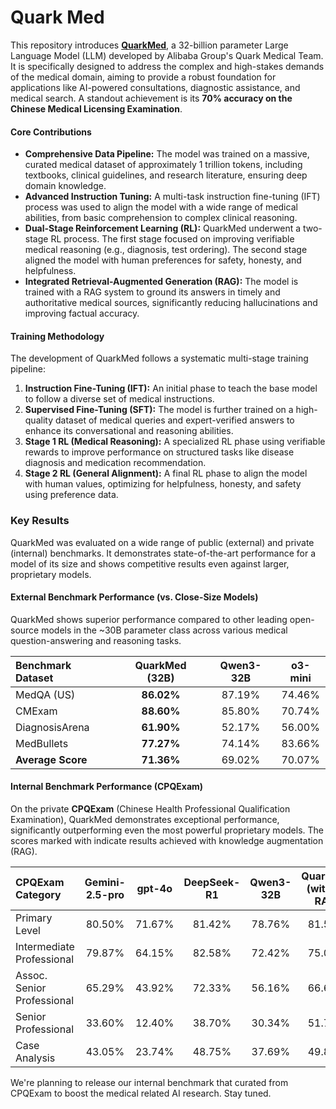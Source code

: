 # Quark Med


This repository introduces [**QuarkMed**]((./report/QuarkMed_Technical_Report.pdf)), a 32-billion parameter Large Language Model (LLM) developed by Alibaba Group's Quark Medical Team. It is specifically designed to address the complex and high-stakes demands of the medical domain, aiming to provide a robust foundation for applications like AI-powered consultations, diagnostic assistance, and medical search. A standout achievement is its **70% accuracy on the Chinese Medical Licensing Examination**.

#### Core Contributions
*   **Comprehensive Data Pipeline:** The model was trained on a massive, curated medical dataset of approximately 1 trillion tokens, including textbooks, clinical guidelines, and research literature, ensuring deep domain knowledge.
*   **Advanced Instruction Tuning:** A multi-task instruction fine-tuning (IFT) process was used to align the model with a wide range of medical abilities, from basic comprehension to complex clinical reasoning.
*   **Dual-Stage Reinforcement Learning (RL):** QuarkMed underwent a two-stage RL process. The first stage focused on improving verifiable medical reasoning (e.g., diagnosis, test ordering). The second stage aligned the model with human preferences for safety, honesty, and helpfulness.
*   **Integrated Retrieval-Augmented Generation (RAG):** The model is trained with a RAG system to ground its answers in timely and authoritative medical sources, significantly reducing hallucinations and improving factual accuracy.

#### Training Methodology
The development of QuarkMed follows a systematic multi-stage training pipeline:
1.  **Instruction Fine-Tuning (IFT):** An initial phase to teach the base model to follow a diverse set of medical instructions.
2.  **Supervised Fine-Tuning (SFT):** The model is further trained on a high-quality dataset of medical queries and expert-verified answers to enhance its conversational and reasoning abilities.
3.  **Stage 1 RL (Medical Reasoning):** A specialized RL phase using verifiable rewards to improve performance on structured tasks like disease diagnosis and medication recommendation.
4.  **Stage 2 RL (General Alignment):** A final RL phase to align the model with human values, optimizing for helpfulness, honesty, and safety using preference data.

### Key Results
QuarkMed was evaluated on a wide range of public (external) and private (internal) benchmarks. It demonstrates state-of-the-art performance for a model of its size and shows competitive results even against larger, proprietary models.

#### External Benchmark Performance (vs. Close-Size Models)
QuarkMed shows superior performance compared to other leading open-source models in the ~30B parameter class across various medical question-answering and reasoning tasks.

| Benchmark Dataset | QuarkMed (32B) | Qwen3-32B | o3-mini |
| :--- | :---: | :---: | :---: |
| MedQA (US) | **86.02%** | 87.19% | 74.46% |
| CMExam | **88.60%** | 85.80% | 70.74% |
| DiagnosisArena | **61.90%** | 52.17% | 56.00% |
| MedBullets | **77.27%** | 74.14% | 83.66% |
| **Average Score** | **71.36%** | 69.02% | 70.07% |

#### Internal Benchmark Performance (CPQExam)
On the private **CPQExam** (Chinese Health Professional Qualification Examination), QuarkMed demonstrates exceptional performance, significantly outperforming even the most powerful proprietary models. The scores marked with indicate results achieved with knowledge augmentation (RAG).


| CPQExam Category | Gemini-2.5-pro | gpt-4o | DeepSeek-R1 | Qwen3-32B | **QuarkMed (without RAG)** | **QuarkMed (with RAG)** |
|:---|:---:|:---:|:---:|:---:|:---:|:---:|
| Primary Level | 80.50% | 71.67% | 81.42% | 78.76% | 81.50% | **83.30%** |
| Intermediate Professional | 79.87% | 64.15% | 82.58% | 72.42% | 75.08% | **85.40%** |
| Assoc. Senior Professional | 65.29% | 43.92% | 72.33% | 56.16% | 66.67% | **75.30%** |
| Senior Professional | 33.60% | 12.40% | 38.70% | 30.34% | 51.70% | **67.70%** |
| Case Analysis | 43.05% | 23.74% | 48.75% | 37.69% | 49.85% | **58.50%** |


We're planning to release our internal benchmark that curated from CPQExam to boost the medical related AI research. Stay tuned. 

